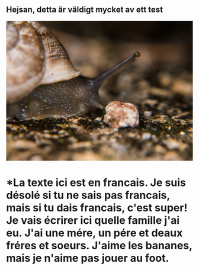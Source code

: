 ## Hejsan, detta är väldigt mycket av ett test
![voilà un escargot](image.png)
# *La texte ici est en francais. Je suis désolé si tu ne sais pas francais, mais si tu dais francais, c'est super! Je vais écrirer ici quelle famille j'ai eu. J'ai une mére, un pére et deaux fréres et soeurs. J'aime les bananes, mais je n'aime pas jouer au foot. 